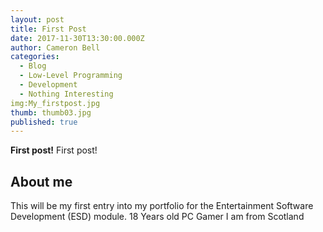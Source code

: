 ```yaml
---
layout: post
title: First Post
date: 2017-11-30T13:30:00.000Z
author: Cameron Bell
categories:
  - Blog
  - Low-Level Programming
  - Development
  - Nothing Interesting
img:My_firstpost.jpg
thumb: thumb03.jpg
published: true
---
```

<b>First post!</b> 
First post!

## About me
This will be my first entry into my portfolio for the Entertainment Software Development (ESD) module.
18 Years old
PC Gamer
I am from Scotland










